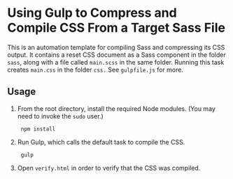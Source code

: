 # Using Gulp to Compress and Compile CSS From a Target Sass File

This is an automation template for compiling Sass and compressing its CSS output. It contains a reset CSS document as a Sass component in the folder `sass`, along with a file called `main.scss` in the same folder. Running this task creates `main.css` in the folder `css.` See `gulpfile.js` for more.

## Usage

1. From the root directory, install the required Node modules. (You may need to invoke the `sudo` user.)

        npm install

2. Run Gulp, which calls the default task to compile the CSS.

        gulp

3. Open `verify.html` in order to verify that the CSS was compiled.
